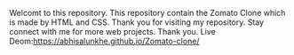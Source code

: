 Welcomt to this repository. This repository contain the Zomato Clone which is made by HTML and CSS.
Thank you for visiting my repository. Stay connect with me for more web projects.
Thank you.
Live Deom:https://abhisalunkhe.github.io/Zomato-clone/
